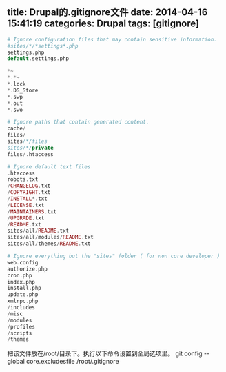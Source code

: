 title: Drupal的.gitignore文件
date: 2014-04-16 15:41:19
categories: Drupal
tags: [gitignore]
---

```php
# Ignore configuration files that may contain sensitive information.
#sites/*/*settings*.php
settings.php
default.settings.php

*~
*.*~
*.lock
*.DS_Store
*.swp
*.out
*.swo

# Ignore paths that contain generated content.
cache/
files/
sites/*/files
sites/*/private
files/.htaccess

# Ignore default text files
.htaccess
robots.txt
/CHANGELOG.txt
/COPYRIGHT.txt
/INSTALL*.txt
/LICENSE.txt
/MAINTAINERS.txt
/UPGRADE.txt
/README.txt
sites/all/README.txt
sites/all/modules/README.txt
sites/all/themes/README.txt

# Ignore everything but the "sites" folder ( for non core developer )
web.config
authorize.php
cron.php
index.php
install.php
update.php
xmlrpc.php
/includes
/misc
/modules
/profiles
/scripts
/themes

```

把该文件放在/root/目录下。执行以下命令设置到全局选项里。
git config --global core.excludesfile /root/.gitignore
